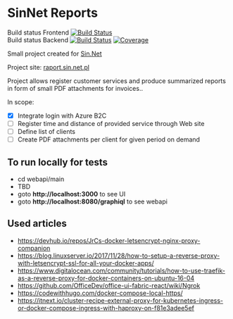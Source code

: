 # SinNet Reports

Build status Frontend
[![Build Status](https://dev.azure.com/onlex/sinnet/_apis/build/status/webapp?branchName=master)](https://dev.azure.com/onlex/sinnet/_build/latest?definitionId=7&branchName=master)  
Build status Backend
[![Build Status](https://dev.azure.com/onlex/sinnet/_apis/build/status/webapi?branchName=master)](https://dev.azure.com/onlex/sinnet/_build/latest?definitionId=1&branchName=master) 
[![Coverage](https://sonarcloud.io/api/project_badges/measure?project=net.siudek%3Asinnet-group&metric=coverage)](https://sonarcloud.io/dashboard?id=net.siudek%3Asinnet-group)

Small project created for [Sin.Net](http://www.sin.net.pl/)

Project site: [raport.sin.net.pl](https://raport.sin.net.pl/)

Project allows register customer services and produce summarized reports in form of small PDF attachments for invoices..

In scope:
- [x] Integrate login with Azure B2C
- [ ] Register time and distance of provided service through Web site
- [ ] Define list of clients
- [ ] Create PDF attachments per client for given period on demand

## To run locally for tests

- cd webapi/main
- TBD
- goto **http://localhost:3000** to see UI
- goto **http://localhost:8080/graphiql** to see webapi

## Used articles
- https://devhub.io/repos/JrCs-docker-letsencrypt-nginx-proxy-companion
- https://blog.linuxserver.io/2017/11/28/how-to-setup-a-reverse-proxy-with-letsencrypt-ssl-for-all-your-docker-apps/
- https://www.digitalocean.com/community/tutorials/how-to-use-traefik-as-a-reverse-proxy-for-docker-containers-on-ubuntu-16-04
- https://github.com/OfficeDev/office-ui-fabric-react/wiki/Ngrok
- https://codewithhugo.com/docker-compose-local-https/
- https://itnext.io/cluster-recipe-external-proxy-for-kubernetes-ingress-or-docker-compose-ingress-with-haproxy-on-f81e3adee5ef
